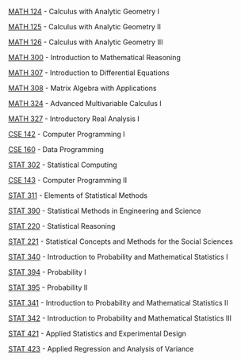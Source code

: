 [MATH 124](<https://myplan.uw.edu/course/#/courses/MATH 124>) - Calculus with Analytic Geometry I

[MATH 125](<https://myplan.uw.edu/course/#/courses/MATH 125>) - Calculus with Analytic Geometry II

[MATH 126](<https://myplan.uw.edu/course/#/courses/MATH 126>) - Calculus with Analytic Geometry III

[MATH 300](<https://myplan.uw.edu/course/#/courses/MATH 300>) - Introduction to Mathematical Reasoning

[MATH 307](<https://myplan.uw.edu/course/#/courses/MATH 307>) - Introduction to Differential Equations

[MATH 308](<https://myplan.uw.edu/course/#/courses/MATH 308>) - Matrix Algebra with Applications

[MATH 324](<https://myplan.uw.edu/course/#/courses/MATH 324>) - Advanced Multivariable Calculus I

[MATH 327](<https://myplan.uw.edu/course/#/courses/MATH 327>) - Introductory Real Analysis I

[CSE 142](<https://myplan.uw.edu/course/#/courses/CSE 142>) - Computer Programming I

[CSE 160](<https://myplan.uw.edu/course/#/courses/CSE 160>) - Data Programming

[STAT 302](<https://myplan.uw.edu/course/#/courses/STAT 302>) - Statistical Computing

[CSE 143](<https://myplan.uw.edu/course/#/courses/CSE 143>) - Computer Programming II

[STAT 311](<https://myplan.uw.edu/course/#/courses/STAT 311>) - Elements of Statistical Methods

[STAT 390](<https://myplan.uw.edu/course/#/courses/STAT 390>) - Statistical Methods in Engineering and Science

[STAT 220](<https://myplan.uw.edu/course/#/courses/STAT 220>) - Statistical Reasoning

[STAT 221](<https://myplan.uw.edu/course/#/courses/STAT 221>) - Statistical Concepts and Methods for the Social Sciences

[STAT 340](<https://myplan.uw.edu/course/#/courses/STAT 340>) - Introduction to Probability and Mathematical Statistics I

[STAT 394](<https://myplan.uw.edu/course/#/courses/STAT 394>) - Probability I

[STAT 395](<https://myplan.uw.edu/course/#/courses/STAT 395>) - Probability II

[STAT 341](<https://myplan.uw.edu/course/#/courses/STAT 341>) - Introduction to Probability and Mathematical Statistics II

[STAT 342](<https://myplan.uw.edu/course/#/courses/STAT 342>) - Introduction to Probability and Mathematical Statistics III

[STAT 421](<https://myplan.uw.edu/course/#/courses/STAT 421>) - Applied Statistics and Experimental Design

[STAT 423](<https://myplan.uw.edu/course/#/courses/STAT 423>) - Applied Regression and Analysis of Variance

